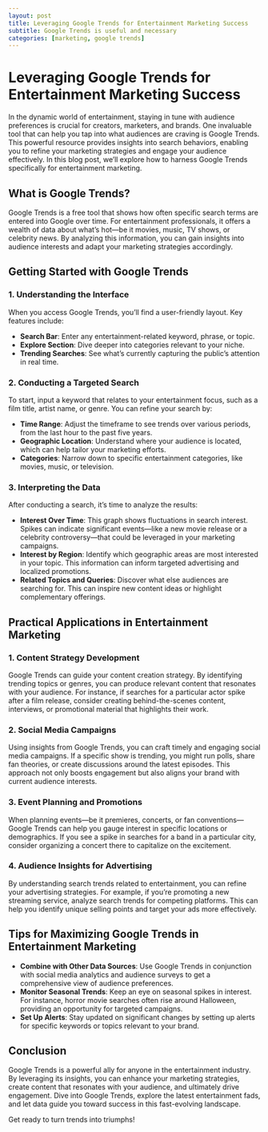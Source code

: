 ```yaml
---
layout: post
title: Leveraging Google Trends for Entertainment Marketing Success
subtitle: Google Trends is useful and necessary
categories: [marketing, google trends]
---
```


# Leveraging Google Trends for Entertainment Marketing Success

In the dynamic world of entertainment, staying in tune with audience preferences is crucial for creators, marketers, and brands. One invaluable tool that can help you tap into what audiences are craving is Google Trends. This powerful resource provides insights into search behaviors, enabling you to refine your marketing strategies and engage your audience effectively. In this blog post, we’ll explore how to harness Google Trends specifically for entertainment marketing.

## What is Google Trends?

Google Trends is a free tool that shows how often specific search terms are entered into Google over time. For entertainment professionals, it offers a wealth of data about what’s hot—be it movies, music, TV shows, or celebrity news. By analyzing this information, you can gain insights into audience interests and adapt your marketing strategies accordingly.

## Getting Started with Google Trends

### 1. **Understanding the Interface**

When you access Google Trends, you’ll find a user-friendly layout. Key features include:

- **Search Bar**: Enter any entertainment-related keyword, phrase, or topic.
- **Explore Section**: Dive deeper into categories relevant to your niche.
- **Trending Searches**: See what’s currently capturing the public’s attention in real time.

### 2. **Conducting a Targeted Search**

To start, input a keyword that relates to your entertainment focus, such as a film title, artist name, or genre. You can refine your search by:

- **Time Range**: Adjust the timeframe to see trends over various periods, from the last hour to the past five years.
- **Geographic Location**: Understand where your audience is located, which can help tailor your marketing efforts.
- **Categories**: Narrow down to specific entertainment categories, like movies, music, or television.

### 3. **Interpreting the Data**

After conducting a search, it’s time to analyze the results:

- **Interest Over Time**: This graph shows fluctuations in search interest. Spikes can indicate significant events—like a new movie release or a celebrity controversy—that could be leveraged in your marketing campaigns.
- **Interest by Region**: Identify which geographic areas are most interested in your topic. This information can inform targeted advertising and localized promotions.
- **Related Topics and Queries**: Discover what else audiences are searching for. This can inspire new content ideas or highlight complementary offerings.

## Practical Applications in Entertainment Marketing

### 1. **Content Strategy Development**

Google Trends can guide your content creation strategy. By identifying trending topics or genres, you can produce relevant content that resonates with your audience. For instance, if searches for a particular actor spike after a film release, consider creating behind-the-scenes content, interviews, or promotional material that highlights their work.

### 2. **Social Media Campaigns**

Using insights from Google Trends, you can craft timely and engaging social media campaigns. If a specific show is trending, you might run polls, share fan theories, or create discussions around the latest episodes. This approach not only boosts engagement but also aligns your brand with current audience interests.

### 3. **Event Planning and Promotions**

When planning events—be it premieres, concerts, or fan conventions—Google Trends can help you gauge interest in specific locations or demographics. If you see a spike in searches for a band in a particular city, consider organizing a concert there to capitalize on the excitement.

### 4. **Audience Insights for Advertising**

By understanding search trends related to entertainment, you can refine your advertising strategies. For example, if you’re promoting a new streaming service, analyze search trends for competing platforms. This can help you identify unique selling points and target your ads more effectively.

## Tips for Maximizing Google Trends in Entertainment Marketing

- **Combine with Other Data Sources**: Use Google Trends in conjunction with social media analytics and audience surveys to get a comprehensive view of audience preferences.
- **Monitor Seasonal Trends**: Keep an eye on seasonal spikes in interest. For instance, horror movie searches often rise around Halloween, providing an opportunity for targeted campaigns.
- **Set Up Alerts**: Stay updated on significant changes by setting up alerts for specific keywords or topics relevant to your brand.

## Conclusion

Google Trends is a powerful ally for anyone in the entertainment industry. By leveraging its insights, you can enhance your marketing strategies, create content that resonates with your audience, and ultimately drive engagement. Dive into Google Trends, explore the latest entertainment fads, and let data guide you toward success in this fast-evolving landscape.

Get ready to turn trends into triumphs!
